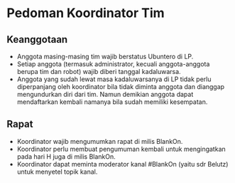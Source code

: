 #  Pedoman Koordinator Tim

## Keanggotaan
 * Anggota masing-masing tim wajib berstatus Ubuntero di LP.
 * Setiap anggota (termasuk administrator, kecuali anggota-anggota berupa tim dan robot) wajib diberi tanggal kadaluwarsa.
 * Anggota yang sudah lewat masa kadaluwarsanya di LP tidak perlu diperpanjang oleh koordinator bila tidak diminta anggota dan dianggap mengundurkan diri dari tim. Namun demikian anggota dapat mendaftarkan kembali namanya bila sudah memiliki kesempatan.

## Rapat
* Koordinator wajib mengumumkan rapat di milis BlankOn.
* Koordinator perlu membuat pengumuman kembali untuk mengingatkan pada hari H juga di milis BlankOn.
* Koordinator dapat meminta moderator kanal #BlankOn (yaitu sdr Belutz) untuk menyetel topik kanal.
